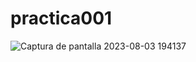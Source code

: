 # practica001
![Captura de pantalla 2023-08-03 194137](https://github.com/JeanpierRR/practica001/assets/140671803/06d98099-dfd5-48da-90f8-900a1da00cc7)
